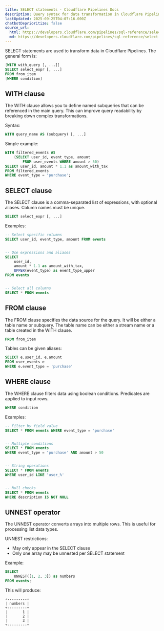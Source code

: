 ```yaml
---
title: SELECT statements · Cloudflare Pipelines Docs
description: Query syntax for data transformation in Cloudflare Pipelines SQL
lastUpdated: 2025-09-25T04:07:16.000Z
chatbotDeprioritize: false
source_url:
  html: https://developers.cloudflare.com/pipelines/sql-reference/select-statements/
  md: https://developers.cloudflare.com/pipelines/sql-reference/select-statements/index.md
---
```


SELECT statements are used to transform data in Cloudflare Pipelines. The general form is:

```sql
[WITH with_query [, ...]]
SELECT select_expr [, ...]
FROM from_item
[WHERE condition]
```

## WITH clause

The WITH clause allows you to define named subqueries that can be referenced in the main query. This can improve query readability by breaking down complex transformations.

Syntax:

```sql
WITH query_name AS (subquery) [, ...]
```

Simple example:

```sql
WITH filtered_events AS
    (SELECT user_id, event_type, amount
        FROM user_events WHERE amount > 50)
SELECT user_id, amount * 1.1 as amount_with_tax
FROM filtered_events
WHERE event_type = 'purchase';
```

## SELECT clause

The SELECT clause is a comma-separated list of expressions, with optional aliases. Column names must be unique.

```sql
SELECT select_expr [, ...]
```

Examples:

```sql
-- Select specific columns
SELECT user_id, event_type, amount FROM events


-- Use expressions and aliases
SELECT
    user_id,
    amount * 1.1 as amount_with_tax,
    UPPER(event_type) as event_type_upper
FROM events


-- Select all columns
SELECT * FROM events
```

## FROM clause

The FROM clause specifies the data source for the query. It will be either a table name or subquery. The table name can be either a stream name or a table created in the WITH clause.

```sql
FROM from_item
```

Tables can be given aliases:

```sql
SELECT e.user_id, e.amount
FROM user_events e
WHERE e.event_type = 'purchase'
```

## WHERE clause

The WHERE clause filters data using boolean conditions. Predicates are applied to input rows.

```sql
WHERE condition
```

Examples:

```sql
-- Filter by field value
SELECT * FROM events WHERE event_type = 'purchase'


-- Multiple conditions
SELECT * FROM events
WHERE event_type = 'purchase' AND amount > 50


-- String operations
SELECT * FROM events
WHERE user_id LIKE 'user_%'


-- Null checks
SELECT * FROM events
WHERE description IS NOT NULL
```

## UNNEST operator

The UNNEST operator converts arrays into multiple rows. This is useful for processing list data types.

UNNEST restrictions:

* May only appear in the SELECT clause
* Only one array may be unnested per SELECT statement

Example:

```sql
SELECT
    UNNEST([1, 2, 3]) as numbers
FROM events;
```

This will produce:

```plaintext
+---------+
| numbers |
+---------+
|       1 |
|       2 |
|       3 |
+---------+
```
